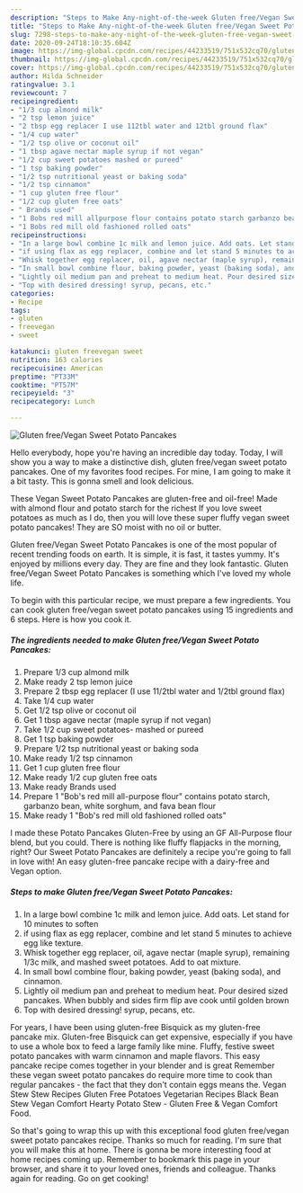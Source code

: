 ```yaml
---
description: "Steps to Make Any-night-of-the-week Gluten free/Vegan Sweet Potato Pancakes"
title: "Steps to Make Any-night-of-the-week Gluten free/Vegan Sweet Potato Pancakes"
slug: 7298-steps-to-make-any-night-of-the-week-gluten-free-vegan-sweet-potato-pancakes
date: 2020-09-24T18:10:35.604Z
image: https://img-global.cpcdn.com/recipes/44233519/751x532cq70/gluten-freevegan-sweet-potato-pancakes-recipe-main-photo.jpg
thumbnail: https://img-global.cpcdn.com/recipes/44233519/751x532cq70/gluten-freevegan-sweet-potato-pancakes-recipe-main-photo.jpg
cover: https://img-global.cpcdn.com/recipes/44233519/751x532cq70/gluten-freevegan-sweet-potato-pancakes-recipe-main-photo.jpg
author: Hilda Schneider
ratingvalue: 3.1
reviewcount: 7
recipeingredient:
- "1/3 cup almond milk"
- "2 tsp lemon juice"
- "2 tbsp egg replacer I use 112tbl water and 12tbl ground flax"
- "1/4 cup water"
- "1/2 tsp olive or coconut oil"
- "1 tbsp agave nectar maple syrup if not vegan"
- "1/2 cup sweet potatoes mashed or pureed"
- "1 tsp baking powder"
- "1/2 tsp nutritional yeast or baking soda"
- "1/2 tsp cinnamon"
- "1 cup gluten free flour"
- "1/2 cup gluten free oats"
- " Brands used"
- "1 Bobs red mill allpurpose flour contains potato starch garbanzo bean white sorghum and fava bean flour"
- "1 Bobs red mill old fashioned rolled oats"
recipeinstructions:
- "In a large bowl combine 1c milk and lemon juice. Add oats. Let stand for 10 minutes to soften"
- "if using flax as egg replacer, combine and let stand 5 minutes to achieve egg like texture."
- "Whisk together egg replacer, oil, agave nectar (maple syrup), remaining 1/3c milk, and mashed sweet potatoes. Add to oat mixture."
- "In small bowl combine flour, baking powder, yeast (baking soda), and cinnamon."
- "Lightly oil medium pan and preheat to medium heat. Pour desired sized pancakes. When bubbly and sides firm flip ave cook until golden brown"
- "Top with desired dressing! syrup, pecans, etc."
categories:
- Recipe
tags:
- gluten
- freevegan
- sweet

katakunci: gluten freevegan sweet 
nutrition: 163 calories
recipecuisine: American
preptime: "PT33M"
cooktime: "PT57M"
recipeyield: "3"
recipecategory: Lunch

---
```



![Gluten free/Vegan Sweet Potato Pancakes](https://img-global.cpcdn.com/recipes/44233519/751x532cq70/gluten-freevegan-sweet-potato-pancakes-recipe-main-photo.jpg)

Hello everybody, hope you're having an incredible day today. Today, I will show you a way to make a distinctive dish, gluten free/vegan sweet potato pancakes. One of my favorites food recipes. For mine, I am going to make it a bit tasty. This is gonna smell and look delicious.

These Vegan Sweet Potato Pancakes are gluten-free and oil-free! Made with almond flour and potato starch for the richest If you love sweet potatoes as much as I do, then you will love these super fluffy vegan sweet potato pancakes! They are SO moist with no oil or butter.

Gluten free/Vegan Sweet Potato Pancakes is one of the most popular of recent trending foods on earth. It is simple, it is fast, it tastes yummy. It's enjoyed by millions every day. They are fine and they look fantastic. Gluten free/Vegan Sweet Potato Pancakes is something which I've loved my whole life.


To begin with this particular recipe, we must prepare a few ingredients. You can cook gluten free/vegan sweet potato pancakes using 15 ingredients and 6 steps. Here is how you cook it.

<!--inarticleads1-->

##### The ingredients needed to make Gluten free/Vegan Sweet Potato Pancakes:

1. Prepare 1/3 cup almond milk
1. Make ready 2 tsp lemon juice
1. Prepare 2 tbsp egg replacer (I use 11/2tbl water and 1/2tbl ground flax)
1. Take 1/4 cup water
1. Get 1/2 tsp olive or coconut oil
1. Get 1 tbsp agave nectar (maple syrup if not vegan)
1. Take 1/2 cup sweet potatoes- mashed or pureed
1. Get 1 tsp baking powder
1. Prepare 1/2 tsp nutritional yeast or baking soda
1. Make ready 1/2 tsp cinnamon
1. Get 1 cup gluten free flour
1. Make ready 1/2 cup gluten free oats
1. Make ready  Brands used
1. Prepare 1 &#34;Bob&#39;s red mill all-purpose flour&#34; contains potato starch, garbanzo bean, white sorghum, and fava bean flour
1. Make ready 1 &#34;Bob&#39;s red mill old fashioned rolled oats&#34;


I made these Potato Pancakes Gluten-Free by using an GF All-Purpose flour blend, but you could. There is nothing like fluffy flapjacks in the morning, right? Our Sweet Potato Pancakes are definitely a recipe you&#39;re going to fall in love with! An easy gluten-free pancake recipe with a dairy-free and Vegan option. 

<!--inarticleads2-->

##### Steps to make Gluten free/Vegan Sweet Potato Pancakes:

1. In a large bowl combine 1c milk and lemon juice. Add oats. Let stand for 10 minutes to soften
1. if using flax as egg replacer, combine and let stand 5 minutes to achieve egg like texture.
1. Whisk together egg replacer, oil, agave nectar (maple syrup), remaining 1/3c milk, and mashed sweet potatoes. Add to oat mixture.
1. In small bowl combine flour, baking powder, yeast (baking soda), and cinnamon.
1. Lightly oil medium pan and preheat to medium heat. Pour desired sized pancakes. When bubbly and sides firm flip ave cook until golden brown
1. Top with desired dressing! syrup, pecans, etc.


For years, I have been using gluten-free Bisquick as my gluten-free pancake mix. Gluten-free Bisquick can get expensive, especially if you have to use a whole box to feed a large family like mine. Fluffy, festive sweet potato pancakes with warm cinnamon and maple flavors. This easy pancake recipe comes together in your blender and is great Remember these vegan sweet potato pancakes do require more time to cook than regular pancakes - the fact that they don&#39;t contain eggs means the. Vegan Stew Stew Recipes Gluten Free Potatoes Vegetarian Recipes Black Bean Stew Vegan Comfort Hearty Potato Stew - Gluten Free &amp; Vegan Comfort Food. 

So that's going to wrap this up with this exceptional food gluten free/vegan sweet potato pancakes recipe. Thanks so much for reading. I'm sure that you will make this at home. There is gonna be more interesting food at home recipes coming up. Remember to bookmark this page in your browser, and share it to your loved ones, friends and colleague. Thanks again for reading. Go on get cooking!
